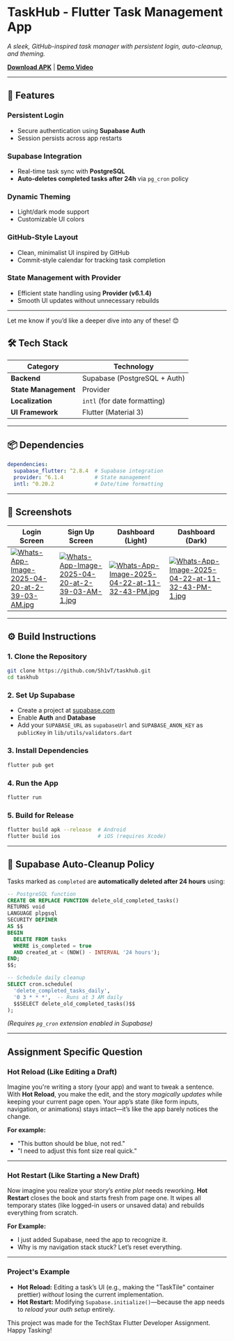 # **TaskHub - Flutter Task Management App**  
*A sleek, GitHub-inspired task manager with persistent login, auto-cleanup, and theming.*  

**[Download APK](https://drive.google.com/file/d/1ok_baCWRx1KU-isxHYwClWvENV4MhcDx/view?usp=sharing)** | **[Demo Video](https://drive.google.com/file/d/1VQ0_3CIVls60c32Hqp8ja974sGas6BTp/view?usp=drive_link)** 

---

## **📌 Features**  

### **Persistent Login**  
- Secure authentication using **Supabase Auth**  
- Session persists across app restarts  

### **Supabase Integration**  
- Real-time task sync with **PostgreSQL**  
- **Auto-deletes completed tasks after 24h** via `pg_cron` policy  

### **Dynamic Theming**  
- Light/dark mode support  
- Customizable UI colors  

### **GitHub-Style Layout**  
- Clean, minimalist UI inspired by GitHub  
- Commit-style calendar for tracking task completion  

### **State Management with Provider**  
- Efficient state handling using **Provider (v6.1.4)**  
- Smooth UI updates without unnecessary rebuilds  

--- 

Let me know if you’d like a deeper dive into any of these! 😊

## **🛠️ Tech Stack**  
| **Category**       | **Technology**                     |
|--------------------|-----------------------------------|
| **Backend**        | Supabase (PostgreSQL + Auth)      |
| **State Management** | Provider                         |
| **Localization**   | `intl` (for date formatting)      |
| **UI Framework**   | Flutter (Material 3)              |

---

## **📦 Dependencies**  
```yaml
dependencies:
  supabase_flutter: ^2.8.4  # Supabase integration
  provider: ^6.1.4          # State management
  intl: ^0.20.2             # Date/time formatting
```

---

## **📸 Screenshots**  

| Login Screen | Sign Up Screen | Dashboard (Light) | Dashboard (Dark) |
|------------------------------------------------------------------------|------------------------------------------------------------------|----------------------------------------------------------------------------|----------------------------------------------------------------------------|
| [![Whats-App-Image-2025-04-20-at-2-39-03-AM.jpg](https://i.postimg.cc/2yj5CVsc/Whats-App-Image-2025-04-20-at-2-39-03-AM.jpg)](https://postimg.cc/qhYrLMMy)| [![Whats-App-Image-2025-04-20-at-2-39-03-AM-1.jpg](https://i.postimg.cc/9MYM3Gnw/Whats-App-Image-2025-04-20-at-2-39-03-AM-1.jpg)](https://postimg.cc/jwCKPJKR)| [![Whats-App-Image-2025-04-22-at-11-32-43-PM.jpg](https://i.postimg.cc/tRmcwkS5/Whats-App-Image-2025-04-22-at-11-32-43-PM.jpg)](https://postimg.cc/c6wT8RNg)| [![Whats-App-Image-2025-04-22-at-11-32-43-PM-1.jpg](https://i.postimg.cc/SR5t9Q25/Whats-App-Image-2025-04-22-at-11-32-43-PM-1.jpg)](https://postimg.cc/m1YwfsSN)|

---

## **⚙️ Build Instructions**  

### **1. Clone the Repository**  
```bash
git clone https://github.com/Sh1vT/taskhub.git
cd taskhub
```

### **2. Set Up Supabase**  
- Create a project at [supabase.com](https://supabase.com)  
- Enable **Auth** and **Database**  
- Add your `SUPABASE_URL` as `supabaseUrl` and `SUPABASE_ANON_KEY` as `publicKey` in `lib/utils/validators.dart` 

### **3. Install Dependencies**  
```bash
flutter pub get
```

### **4. Run the App**  
```bash
flutter run
```

### **5. Build for Release**  
```bash
flutter build apk --release  # Android
flutter build ios            # iOS (requires Xcode)
```

---

## **🔧 Supabase Auto-Cleanup Policy**  
Tasks marked as `completed` are **automatically deleted after 24 hours** using:  

```sql
-- PostgreSQL function
CREATE OR REPLACE FUNCTION delete_old_completed_tasks()
RETURNS void
LANGUAGE plpgsql
SECURITY DEFINER
AS $$
BEGIN
  DELETE FROM tasks
  WHERE is_completed = true
  AND created_at < (NOW() - INTERVAL '24 hours');
END;
$$;

-- Schedule daily cleanup
SELECT cron.schedule(
  'delete_completed_tasks_daily',
  '0 3 * * *',  -- Runs at 3 AM daily
  $$SELECT delete_old_completed_tasks()$$
);
```

*(Requires `pg_cron` extension enabled in Supabase)*    

---
## Assignment Specific Question

### **Hot Reload (Like Editing a Draft)**  
Imagine you're writing a story (your app) and want to tweak a sentence. With **Hot Reload**, you make the edit, and the story *magically updates* while keeping your current page open. Your app’s state (like form inputs, navigation, or animations) stays intact—it’s like the app barely notices the change.  

**For example:**  
- "This button should be blue, not red."  
- "I need to adjust this font size real quick."  

---

### **Hot Restart (Like Starting a New Draft)**  
Now imagine you realize your story’s *entire plot* needs reworking. **Hot Restart** closes the book and starts fresh from page one. It wipes all temporary states (like logged-in users or unsaved data) and rebuilds everything from scratch.  

**For Example:** 
- I just added Supabase, need the app to recognize it.
- Why is my navigation stack stuck? Let’s reset everything.

---

### **Project's Example**  
- **Hot Reload:** Editing a task’s UI (e.g., making the "TaskTile" container prettier) *without* losing the current implementation.  
- **Hot Restart:** Modifying `Supabase.initialize()`—because the app needs to *reload your auth setup* entirely.  

This project was made for the TechStax Flutter Developer Assignment. Happy Tasking!
